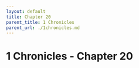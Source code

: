 ```yaml
---
layout: default
title: Chapter 20
parent_title: 1 Chronicles
parent_url: ./1chronicles.md
---
```


# 1 Chronicles - Chapter 20
